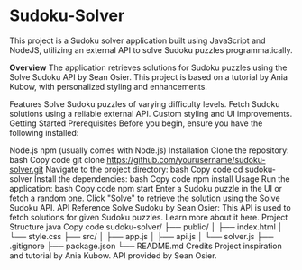 # Sudoku-Solver
This project is a Sudoku solver application built using JavaScript and NodeJS, utilizing an external API to solve Sudoku puzzles programmatically.

<b>Overview</b>
The application retrieves solutions for Sudoku puzzles using the Solve Sudoku API by Sean Osier. This project is based on a tutorial by Ania Kubow, with personalized styling and enhancements.

Features
Solve Sudoku puzzles of varying difficulty levels.
Fetch Sudoku solutions using a reliable external API.
Custom styling and UI improvements.
Getting Started
Prerequisites
Before you begin, ensure you have the following installed:

Node.js
npm (usually comes with Node.js)
Installation
Clone the repository:
bash
Copy code
git clone https://github.com/yourusername/sudoku-solver.git
Navigate to the project directory:
bash
Copy code
cd sudoku-solver
Install the dependencies:
bash
Copy code
npm install
Usage
Run the application:
bash
Copy code
npm start
Enter a Sudoku puzzle in the UI or fetch a random one.
Click "Solve" to retrieve the solution using the Solve Sudoku API.
API Reference
Solve Sudoku by Sean Osier: This API is used to fetch solutions for given Sudoku puzzles. Learn more about it here.
Project Structure
java
Copy code
sudoku-solver/
├── public/
│   ├── index.html
│   └── style.css
├── src/
│   ├── app.js
│   ├── api.js
│   └── solver.js
├── .gitignore
├── package.json
└── README.md
Credits
Project inspiration and tutorial by Ania Kubow.
API provided by Sean Osier.
